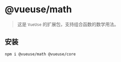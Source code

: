 # @vueuse/math

> 这是 `VueUse` 的扩展包，支持组合函数的数学用法。

## 安装

```bash
npm i @vueuse/math @vueuse/core
```
